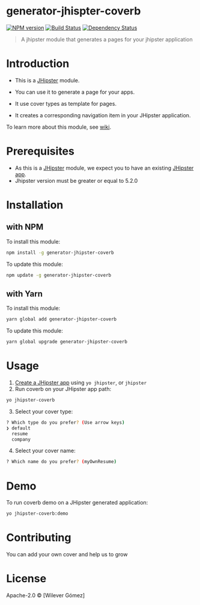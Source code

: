 # generator-jhispter-coverb
[![NPM version][npm-image]][npm-url] [![Build Status][travis-image]][travis-url] [![Dependency Status][daviddm-image]][daviddm-url]
> A jhipster module that generates a pages for your jhipster application

# Introduction

- This is a [JHipster](http://jhipster.github.io/) module.

- You can use it to generate a page for your apps.
- It use cover types as template for pages. 
- It creates a corresponding navigation item in your JHipster application.

To learn more about this module, see [wiki](https://github.com/jhipster-latino/coverb/wiki).

# Prerequisites

- As this is a [JHipster](http://www.jhipster.tech/) module, we expect you to have an existing [JHipster app](https://www.jhipster.tech/creating-an-app/).
- Jhipster version must be greater or equal to 5.2.0

# Installation

## with NPM

To install this module:

```bash
npm install -g generator-jhipster-coverb
```

To update this module:

```bash
npm update -g generator-jhipster-coverb
```

## with Yarn

To install this module:

```bash
yarn global add generator-jhipster-coverb
```

To update this module:

```bash
yarn global upgrade generator-jhipster-coverb
```

# Usage

1. [Create a JHipster app](https://www.jhipster.tech/creating-an-app/) using `yo jhipster`, or `jhipster`
2. Run coverb on your JHipster app path:

```bash
yo jhipster-coverb
```
3. Select your cover type:
```bash
? Which type do you prefer? (Use arrow keys)
❯ default 
  resume 
  company 
```
4. Select your cover name:
```bash
? Which name do you prefer? (myOwnResume) 
```

# Demo

To run coverb demo on a JHipster generated application:

```bash
yo jhipster-coverb:demo
```

# Contributing

You can add your own cover and help us to grow

# License

Apache-2.0 © [Wilever Gómez]

[npm-image]: https://img.shields.io/npm/v/generator-jhipster-coverb.svg
[npm-url]: https://npmjs.org/package/generator-jhipster-coverb
[travis-image]: https://travis-ci.org/jhipster-latino/coverb.svg?branch=master
[travis-url]: https://travis-ci.org/jhipster-latino/coverb
[daviddm-image]: https://david-dm.org/jhipster-latino/generator-jhipster-coverb.svg?theme=shields.io
[daviddm-url]: https://david-dm.org/jhipster-latino/generator-jhipster-coverb
